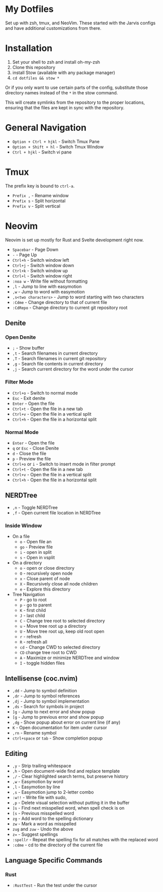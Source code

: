 # My Dotfiles

Set up with zsh, tmux, and NeoVim. These started with the Jarvis configs and have
additional customizations from there.

# Installation


1. Set your shell to zsh and install oh-my-zsh
2. Clone this repository
3. install Stow (available with any package manager)
4. `cd dotfiles && stow *`

Or if you only want to use certain parts of the config, substitute those directory names
instead of the `*` in the stow command.

This will create symlinks from the repository to the proper locations, ensuring that the
files are kept in sync with the repository.


# General Navigation

- `Option + Ctrl + hjkl` - Switch Tmux Pane
- `Option + Shift + hl` - Switch Tmux Window
- `Ctrl + hjkl` - Switch vi pane

# Tmux

The prefix key is bound to `ctrl-a`.

- `Prefix ,` - Rename window
- `Prefix s` - Split horizontal
- `Prefix v` - Split vertical

# Neovim

Neovim is set up mostly for Rust and Svelte development right now.

- `Spacebar` - Page Down
- `-` - Page Up
- `Ctrl+h` - Switch window left
- `Ctrl+j` - Switch window down
- `Ctrl+k` - Switch window up
- `Ctrl+l` - Switch window right
- `:noa w` - Write file without formatting
- `,l` - Jump to line with easymotion
- `,w` - Jump to word with easymotion
- `,s<two characters>` - Jump to word starting with two characters
- `:Cdme` - Change directory to that of current file
- `:CdRepo` - Change directory to current git repository root

## Denite


### Open Denite

- `;` - Show buffer
- `,t` - Search filenames in current directory
- `,T` - Search filenames in current git repository
- `,g` - Search file contents in current directory
- `,j` - Search current directory for the word under the cursor

### Filter Mode

- `Ctrl+o` - Switch to normal mode
- `Esc` - Exit denite
- `Enter` - Open the file
- `Ctrl+t` - Open the file in a new tab
- `Ctrl+v` - Open the file in a vertical split
- `Ctrl+h` - Open the file in a horizontal split

### Normal Mode

- `Enter` - Open the file
- `q` or `Esc` - Close Denite
- `d` - Close the file
- `p` - Preview the file
- `Ctrl+o` or `i` - Switch to insert mode in filter prompt
- `Ctrl+t` - Open the file in a new tab
- `Ctrl+v` - Open the file in a vertical split
- `Ctrl+h` - Open the file in a horizontal split

## NERDTree

- `,n` - Toggle NERDTree
- `,f` - Open current file location in NERDTree

### Inside Window

- On a file
  - `o` - Open file an
  - `go` - Preview file
  - `i` - open in split
  - `s` - Open in vsplit
- On a directory
  - `o` - open or close directory
  - `O` - recursively open node
  - `x` - Close parent of node
  - `X` - Recursively close all node children
  - `e` - Explore this directory
- Tree Navigation
  - `P` - go to root
  - `p` - go to parent
  - `K` - first child
  - `J` - last child
  - `C` - Change tree root to selected directory
  - `u` - Move tree root up a directory
  - `U` - Move tree root up, keep old root open
  - `r` - refresh
  - `R` - refresh all
  - `cd` - Change CWD to selected directory
  - `CD` change tree root to CWD
  - `A` - Maximize or minimize NERDTree and window
  - `I` - toggle hidden files

## Intellisense (coc.nvim)

- `,dd` - Jump to symbol definition
- `,dr` - Jump to symbol references
- `,dj` - Jump to symbol implementation
- `,ds` - Search for symbols in project
- `]g` - Jump to next error and show popup
- `[g` - Jump to previous error and show popup
- `,dg` - Show popup about error on current line (if any)
- `K` - Open documentation for item under cursor
- `,rn` - Rename symbol
- `ctrl+space` or `tab` - Show completion popup

## Editing

- `,y` - Strip trailing whitespace
- `,h` - Open document-wide find and replace template
- `,/` - Clear highlighted search terms, but preserve history
- `,w` - Easymotion by word
- `,l` - Easymotion by line
- `,s` - Easymotion jump to 2-letter combo
- `:w!!` - Write file with sudo,
- `,p` - Delete visual selection without putting it in the buffer
- `]s` - Find next misspelled word, when spell check is on
- `[s` - Previous misspelled word
- `zg` - Add word to the spelling dictionary
- `zw` - Mark a word as misspelled
- `zug` and `zuw` - Undo the above
- `z=` - Suggest spellings
- `:spellr` - Repeat the spelling fix for all matches with the replaced word
- `:cdme` - cd to the directory of the current file

## Language Specific Commands

### Rust

- `:RustTest` - Run the test under the cursor

